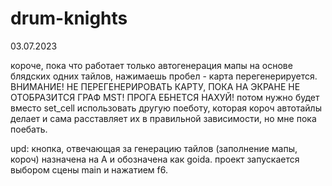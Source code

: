 # drum-knights

03.07.2023

короче, пока что работает только автогенерация мапы на основе блядских одних тайлов, нажимаешь пробел - карта перегенерируется.
ВНИМАНИЕ! НЕ ПЕРЕГЕНЕРИРОВАТЬ КАРТУ, ПОКА НА ЭКРАНЕ НЕ ОТОБРАЗИТСЯ ГРАФ MST! ПРОГА ЕБНЕТСЯ НАХУЙ!
потом нужно будет вместо set_cell использовать другую поеботу, которая короч автотайлы делает и сама расставляет их в правильной зависимости, но мне пока поебать.

upd: кнопка, отвечающая за генерацию тайлов (заполнение мапы, короч) назначена на A и обозначена как goida. проект запускается выбором сцены main и нажатием f6.
